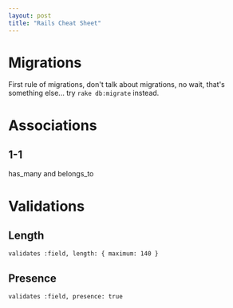```yaml
---
layout: post
title: "Rails Cheat Sheet"
---
```


# Migrations
First rule of migrations, don't talk about migrations, no wait, that's something else... try `rake db:migrate` instead.

# Associations

## 1-1
has_many and belongs_to

# Validations

## Length
`validates :field, length: { maximum: 140 }`

## Presence
`validates :field, presence: true`

